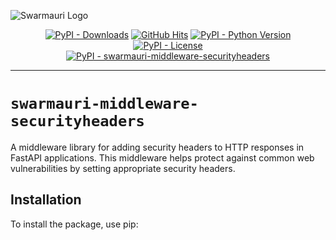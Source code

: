 ![Swarmauri Logo](https://res.cloudinary.com/dbjmpekvl/image/upload/v1730099724/Swarmauri-logo-lockup-2048x757_hww01w.png)

<p align="center">
    <a href="https://pypi.org/project/swarmauri-middleware-securityheaders/">
        <img src="https://img.shields.io/pypi/dm/swarmauri-middleware-securityheaders" alt="PyPI - Downloads"/></a>
    <a href="https://github.com/swarmauri/swarmauri-sdk/pkgs/pkgs/swarmauri-middleware-securityheaders">
        <img src="https://hits.seeyoufarm.com/api/count/incr/badge.svg?url=https://github.com/swarmauri/swarmauri-sdk/pkgs/pkgs/swarmauri-middleware-securityheaders&count_bg=%2379C83D&title_bg=%23555555&icon=&icon_color=%23E7E7E7&title=hits&edge_flat=false" alt="GitHub Hits"/></a>
    <a href="https://pypi.org/project/swarmauri-middleware-securityheaders/">
        <img src="https://img.shields.io/pypi/pyversions/swarmauri-middleware-securityheaders" alt="PyPI - Python Version"/></a>
    <a href="https://pypi.org/project/swarmauri-middleware-securityheaders/">
        <img src="https://img.shields.io/pypi/l/swarmauri-middleware-securityheaders" alt="PyPI - License"/></a>
    <br />
    <a href="https://pypi.org/project/swarmauri-middleware-securityheaders/">
        <img src="https://img.shields.io/pypi/v/swarmauri-middleware-securityheaders?label=swarmauri-middleware-securityheaders&color=green" alt="PyPI - swarmauri-middleware-securityheaders"/></a>
</p>

---

# `swarmauri-middleware-securityheaders`

A middleware library for adding security headers to HTTP responses in FastAPI applications. This middleware helps protect against common web vulnerabilities by setting appropriate security headers.

## Installation

To install the package, use pip: